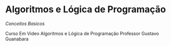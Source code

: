 # Algoritmos e Lógica de Programação 

*Conceitos Basicos*

Curso Em Video  Algoritmos e Lógica de Programação Professor Gustavo Guanabara

